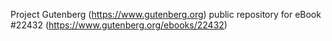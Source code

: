Project Gutenberg (https://www.gutenberg.org) public repository for eBook #22432 (https://www.gutenberg.org/ebooks/22432)
